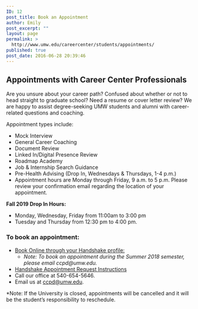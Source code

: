 ```yaml
---
ID: 12
post_title: Book an Appointment
author: Emily
post_excerpt: ""
layout: page
permalink: >
  http://www.umw.edu/careercenter/students/appointments/
published: true
post_date: 2016-06-28 20:39:46
---
```

<h2>Appointments with Career Center Professionals</h2>
Are you unsure about your career path? Confused about whether or not to head straight to graduate school? Need a resume or cover letter review? We are happy to assist degree-seeking UMW students and alumni with career-related questions and coaching.

Appointment types include:
<ul>
 	<li>Mock Interview</li>
 	<li>General Career Coaching</li>
 	<li>Document Review</li>
 	<li>Linked In/Digital Presence Review</li>
 	<li>Roadmap Academy</li>
 	<li>Job &amp; Internship Search Guidance</li>
 	<li>Pre-Health Advising (Drop In, Wednesdays &amp; Thursdays, 1-4 p.m.)</li>
 	<li>Appointment hours are Monday through Friday, 9 a.m. to 5 p.m. Please review your confirmation email regarding the location of your appointment.</li>
</ul>
<strong>Fall 2019 Drop In Hours:</strong>
<ul>
 	<li>Monday, Wednesday, Friday from 11:00am to 3:00 pm</li>
 	<li>Tuesday and Thursday from 12:30 pm to 4:00 pm.</li>
</ul>
<h3>To book an appointment:</h3>
<ul>
 	<li><a href="https://umw.joinhandshake.com/login?requested_authentication_method=standard">Book Online through your Handshake profile: </a>
<ul>
 	<li><em>Note: To book an appointment during the Summer 2018 semester, please email ccpd@umw.edu.</em></li>
</ul>
</li>
 	<li><a href="https://support.joinhandshake.com/hc/en-us/articles/219133257-How-do-I-request-an-appointment-">Handshake Appointment Request Instructions </a></li>
 	<li>Call our office at 540-654-5646.</li>
 	<li>Email us at <a href="mailto:ccpd@umw.edu">ccpd@umw.edu</a>.</li>
</ul>
*Note: If the University is closed, appointments will be cancelled and it will be the student’s responsibility to reschedule.
